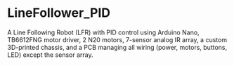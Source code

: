 # LineFollower_PID
A Line Following Robot (LFR) with PID control using Arduino Nano, TB6612FNG motor driver, 2 N20 motors, 7-sensor analog IR array, a custom 3D-printed chassis, and a PCB managing all wiring (power, motors, buttons, LED) except the sensor array.
